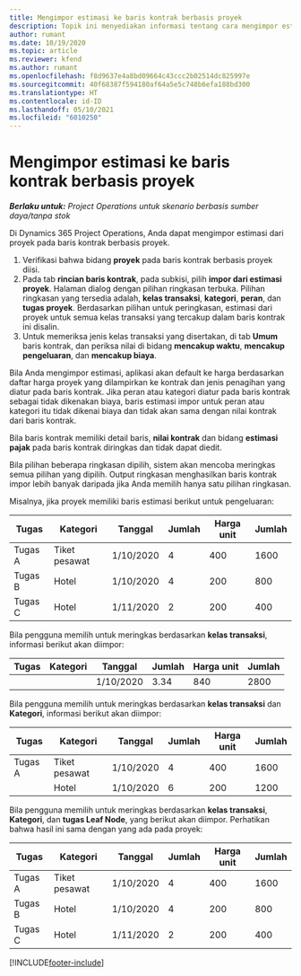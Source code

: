 ```yaml
---
title: Mengimpor estimasi ke baris kontrak berbasis proyek
description: Topik ini menyediakan informasi tentang cara mengimpor estimasi dari proyek ke baris kontrak.
author: rumant
ms.date: 10/19/2020
ms.topic: article
ms.reviewer: kfend
ms.author: rumant
ms.openlocfilehash: f8d9637e4a8bd09664c43ccc2b02514dc825997e
ms.sourcegitcommit: 40f68387f594180af64a5e5c748b6efa188bd300
ms.translationtype: HT
ms.contentlocale: id-ID
ms.lasthandoff: 05/10/2021
ms.locfileid: "6010250"
---
```

# <a name="import-an-estimate-to-a-project-based-contract-line"></a>Mengimpor estimasi ke baris kontrak berbasis proyek

_**Berlaku untuk:** Project Operations untuk skenario berbasis sumber daya/tanpa stok_

Di Dynamics 365 Project Operations, Anda dapat mengimpor estimasi dari proyek pada baris kontrak berbasis proyek.

1. Verifikasi bahwa bidang **proyek** pada baris kontrak berbasis proyek diisi.
2. Pada tab **rincian baris kontrak**, pada subkisi, pilih **impor dari estimasi proyek**. Halaman dialog dengan pilihan ringkasan terbuka. Pilihan ringkasan yang tersedia adalah, **kelas transaksi**, **kategori**, **peran**, dan **tugas proyek**. Berdasarkan pilihan untuk peringkasan, estimasi dari proyek untuk semua kelas transaksi yang tercakup dalam baris kontrak ini disalin. 
3. Untuk memeriksa jenis kelas transaksi yang disertakan, di tab **Umum** baris kontrak, dan periksa nilai di bidang **mencakup waktu**, **mencakup pengeluaran**, dan **mencakup biaya**.

Bila Anda mengimpor estimasi, aplikasi akan default ke harga berdasarkan daftar harga proyek yang dilampirkan ke kontrak dan jenis penagihan yang diatur pada baris kontrak. Jika peran atau kategori diatur pada baris kontrak sebagai tidak dikenakan biaya, baris estimasi impor untuk peran atau kategori itu tidak dikenai biaya dan tidak akan sama dengan nilai kontrak dari baris kontrak.

Bila baris kontrak memiliki detail baris, **nilai kontrak** dan bidang **estimasi pajak** pada baris kontrak diringkas dan tidak dapat diedit.

Bila pilihan beberapa ringkasan dipilih, sistem akan mencoba meringkas semua pilihan yang dipilih. Output ringkasan menghasilkan baris kontrak impor lebih banyak daripada jika Anda memilih hanya satu pilihan ringkasan.

Misalnya, jika proyek memiliki baris estimasi berikut untuk pengeluaran:

| Tugas | Kategori | Tanggal | Jumlah | Harga unit | Jumlah |
| --- | --- | --- | --- | --- | --- |
| Tugas A | Tiket pesawat | 1/10/2020 | 4 | 400 | 1600 |
| Tugas B | Hotel | 1/10/2020 | 4 | 200 | 800 |
| Tugas C | Hotel | 1/11/2020 | 2 | 200 | 400 |

Bila pengguna memilih untuk meringkas berdasarkan **kelas transaksi**, informasi berikut akan diimpor:

| Tugas | Kategori | Tanggal | Jumlah | Harga unit | Jumlah |
| --- | --- | --- | --- | --- | --- |
| &nbsp;  | &nbsp;  | 1/10/2020 | 3.34 | 840 | 2800 |

Bila pengguna memilih untuk meringkas berdasarkan **kelas transaksi** dan **Kategori**, informasi berikut akan diimpor:

| Tugas | Kategori | Tanggal | Jumlah | Harga unit | Jumlah |
| --- | --- | --- | --- | --- | --- |
| Tugas A | Tiket pesawat | 1/10/2020 | 4 | 400 | 1600 |
| &nbsp;  | Hotel | 1/10/2020 | 6 | 200 | 1200 |

Bila pengguna memilih untuk meringkas berdasarkan **kelas transaksi**, **Kategori**, dan **tugas Leaf Node**, yang berikut akan diimpor. Perhatikan bahwa hasil ini sama dengan yang ada pada proyek:

| Tugas | Kategori | Tanggal | Jumlah | Harga unit | Jumlah |
| --- | --- | --- | --- | --- | --- |
| Tugas A | Tiket pesawat | 1/10/2020 | 4 | 400 | 1600 |
| Tugas B | Hotel | 1/10/2020 | 4 | 200 | 800 |
| Tugas C | Hotel | 1/11/2020 | 2 | 200 | 400 |


[!INCLUDE[footer-include](../includes/footer-banner.md)]